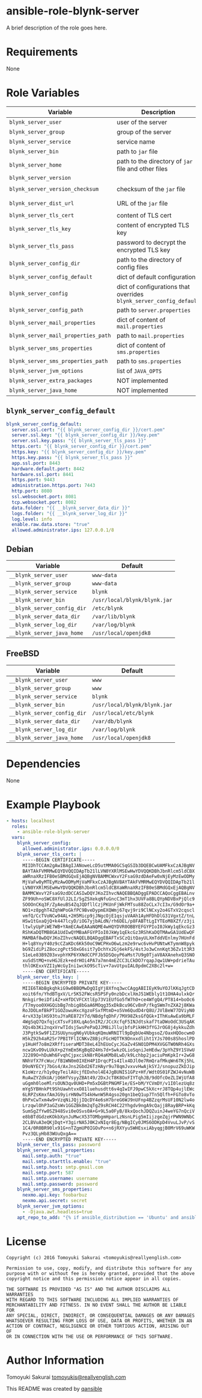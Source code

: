 # ansible-role-blynk-server

A brief description of the role goes here.

# Requirements

None

# Role Variables

| Variable | Description | Default |
|----------|-------------|---------|
| `blynk_server_user` | user of the server | `{{ __blynk_server_user }}` |
| `blynk_server_group` | group of the server | `{{ __blynk_server_group }}` |
| `blynk_server_service` | service name | `{{ __blynk_server_service }}` |
| `blynk_server_bin` | path to `jar` file | `{{ __blynk_server_bin }}` |
| `blynk_server_home` | path to the directory of `jar` file and other files | `{{ blynk_server_bin | dirname }}` |
| `blynk_server_version` | | `0.21.1` |
| `blynk_server_version_checksum` | checksum of the `jar` file | `{"0.21.1"=>{"sha1"=>"dfe1be1d71723763dad8a75727612d2ed4e1bba3", "sha256"=>"f7835fa69e0e56b264c121e96c9d6d19eb0f6e694a5ac9168afd3029f19794c0"}}` |
| `blynk_server_dist_url` | URL of the `jar` file | `https://github.com/blynkkk/blynk-server/releases/download/v{{ blynk_server_version }}/server-{{ blynk_server_version }}.jar` |
| `blynk_server_tls_cert` | content of TLS cert | `""` |
| `blynk_server_tls_key` | content of encrypted TLS key | `""` |
| `blynk_server_tls_pass` | password to decrypt the encrypted TLS key | `""` |
| `blynk_server_config_dir` | path to the directory of config files | `{{ __blynk_server_config_dir }}` |
| `blynk_server_config_default` | dict of default configurations | see below |
| `blynk_server_config` | dict of configurations that overrides `blynk_server_config_default` | `{}` |
| `blynk_server_config_path` | path to `server.properties` | `{{ blynk_server_config_dir }}/server.properties` |
| `blynk_server_mail_properties` | dict of content of `mail.properties` | `{}` |
| `blynk_server_mail_properties_path` | path to `mail.properties` | `{{ blynk_server_home }}/mail.properties` |
| `blynk_server_sms_properties` | dict of content of `sms.properties` | `{}` |
| `blynk_server_sms_properties_path` | path to `sms.properties` | `{{ blynk_server_home }}/sms.properties` |
| `blynk_server_jvm_options` | list of `JAVA_OPTS` | `[]` |
| `blynk_server_extra_packages` | NOT implemented | `[]` |
| `blynk_server_java_home` | NOT implemented | `{{ __blynk_server_java_home }}` |

## `blynk_server_config_default`

```yaml
blynk_server_config_default:
  server.ssl.cert: "{{ blynk_server_config_dir }}/cert.pem"
  server.ssl.key: "{{ blynk_server_config_dir }}/key.pem"
  server.ssl.key.pass: "{{ blynk_server_tls_pass }}"
  https.cert: "{{ blynk_server_config_dir }}/cert.pem"
  https.key: "{{ blynk_server_config_dir }}/key.pem"
  https.key.pass: "{{ blynk_server_tls_pass }}"
  app.ssl.port: 8443
  hardware.default.port: 8442
  hardware.ssl.port: 8441
  https.port: 9443
  administration.https.port: 7443
  http.port: 8080
  ssl.websocket.port: 8081
  tcp.websocket.port: 8082
  data.folder: "{{ __blynk_server_data_dir }}"
  logs.folder: "{{ __blynk_server_log_dir }}"
  log.level: info
  enable.raw.data.store: "true"
  allowed.administrator.ips: 127.0.0.1/8
```

## Debian

| Variable | Default |
|----------|---------|
| `__blynk_server_user` | `www-data` |
| `__blynk_server_group` | `www-data` |
| `__blynk_server_service` | `blynk` |
| `__blynk_server_bin` | `/usr/local/blynk/blynk.jar` |
| `__blynk_server_config_dir` | `/etc/blynk` |
| `__blynk_server_data_dir` | `/var/lib/blynk` |
| `__blynk_server_log_dir` | `/var/log/blynk` |
| `__blynk_server_java_home` | `/usr/local/openjdk8` |

## FreeBSD

| Variable | Default |
|----------|---------|
| `__blynk_server_user` | `www` |
| `__blynk_server_group` | `www` |
| `__blynk_server_service` | `blynk` |
| `__blynk_server_bin` | `/usr/local/blynk/blynk.jar` |
| `__blynk_server_config_dir` | `/usr/local/etc/blynk` |
| `__blynk_server_data_dir` | `/var/db/blynk` |
| `__blynk_server_log_dir` | `/var/log/blynk` |
| `__blynk_server_java_home` | `/usr/local/openjdk8` |

# Dependencies

None

# Example Playbook

```yaml
- hosts: localhost
  roles:
    - ansible-role-blynk-server
  vars:
    blynk_server_config:
      allowed.administrator.ips: 0.0.0.0/0
    blynk_server_tls_cert: |
      -----BEGIN CERTIFICATE-----
      MIIDhTCCAm2gAwIBAgIJANoweLcD5utMMA0GCSqGSIb3DQEBCwUAMFkxCzAJBgNV
      BAYTAkFVMRMwEQYDVQQIDApTb21lLVN0YXRlMSEwHwYDVQQKDBhJbnRlcm5ldCBX
      aWRnaXRzIFB0eSBMdGQxEjAQBgNVBAMMCWxvY2FsaG9zdDAeFw0xNjEyMzEwODMy
      MjVaFw0yMTEyMzAwODMyMjVaMFkxCzAJBgNVBAYTAkFVMRMwEQYDVQQIDApTb21l
      LVN0YXRlMSEwHwYDVQQKDBhJbnRlcm5ldCBXaWRnaXRzIFB0eSBMdGQxEjAQBgNV
      BAMMCWxvY2FsaG9zdDCCASIwDQYJKoZIhvcNAQEBBQADggEPADCCAQoCggEBALnv
      ZF99Uh+oSWC8XfUlJ2LI/5gZ5XekqNfuGncC3mT1hx3UVFa8BLQYpNDVBxPjQlc9
      SOOOnCKq3F/ZyAeuBS4ZqJQDfllCzjPKUnFjWkFMTsu88ZoCLx7cI3x/G9dOr9a+
      NO1+z8pghT4ZqhWPoGkfPC9BveDypmEXQWmj67qvj9ri9ClNCxy2o4GTxV2cqscl
      vmfQ/CcTVoNCw94AL+2H5Micp9jJNgcOjE1qsjuVAAh1AyHFDhDlG31VgxtZ/tnL
      HSw1tGxaQjQ+k447lcyD/iOG7yjbALdN/rh6DEL/p8FABTtLgIYTEoM8XZf/z3ji
      ltwlyUpPiWE7WB+YAmECAwEAAaNQME4wHQYDVR0OBBYEFGYPIoI0JkWy1qEkcGz3
      RShKaDQTMB8GA1UdIwQYMBaAFGYPIoI0JkWy1qEkcGz3RShKaDQTMAwGA1UdEwQF
      MAMBAf8wDQYJKoZIhvcNAQELBQADggEBAFTxSCzQitQayULXmTddVEnlmy7HUnFd
      H+lq8YnyY40z9cCZaKDc6Kk50oC9WCPHxO6wLzm2e9rwc6vHvPUNtwKTymnW8pyk
      bG9ZidiPiZ8oczgPct5OxG6sit7yDchYx2Gj6ekFS/4stJo3wCnnKqt36Zv1t3R3
      S1eLe83B9Z03xvphYKP6YXNdCCPFJb5DSQoyP6aMst7U9g0TjaV8AXAnehxQ3SNO
      xuSdStMQ+nvHGJEzk+edrHOi4PA7a7mn4mEZCC3LCkDO7rqapJqw1UW+pdrieTAu
      thlOKExxVZI1yWcGyIni1wckO9ScTiv+7avUtpuIAL0pdmC2XBc2l+w=
      -----END CERTIFICATE-----
    blynk_server_tls_key: |
      -----BEGIN ENCRYPTED PRIVATE KEY-----
      MIIE6TAbBgkqhkiG9w0BBQMwDgQIgYj8Xfnq3wcCAggABIIEyK9uYOJlKKqJgtCD
      xoit6fn/YhdBTgxV/Lr5K52FWcsR5PSFy0nzbDcxlXmJ51WEbly1t1OHA4ulxkQr
      Nnkgir9eiDfi4Z+xHfDCVFCXtlEp73V1EUfGo5fW7hO+ce4WfgQ4/PT814+boOc6
      /T7myoo0XHGQibBg7nbig8bGaA6MOqg35xDkBcu96CvBnP/fkgSWm7nZXA2j8KWa
      RoJDOLmfBkPT1GOZowuHxcXgzoFSxfMtmD+o5Vm6QudD4rQ8U/JVlBeW77DViyN0
      4rvX33plHS93tuJYaRE872Y7d/NBdgfqDhF/7MX98ZksGfQGk+IThKuAwEa9bMLF
      4WgSqQ7QxfqjcXTsvF10XLqAo5nIR2/JCcXcfqF5INJdtskaf7taDWoOdC3USqAK
      XQs4b3Ki2nqxVrwTIdsjSwsPePaQJJM8iJllujbfsPikHH3fYGJrOG8j4ykkuZdh
      J3PgtkSw9F1ZJSUUynugN6yVUbkqKQmuWRNITl9pDgbUe4NbgsoZ/OaxHQOocwmO
      H5kZ92h4aR25r7PBITFlICNKvZ8BjcFGcHQTTK9Dnxxdliht1YJs700s8ShoslPD
      y1HuHf7o8m2XRffiseraMDT38eL4IhEUoCycJGaZv4SNO1DPM4XVGGTW0NRh4GXs
      ncw1KvO9vLUkX+p2YmEm5KgBqO24Hs7d+SwkzOLioSqniJeHEdw/3pYhZ9Y1SVwU
      J2289O+hDuWh6FvqhCjpxcikN8rRQ4aKMb8LwD/k9Lchbp2jaciuPmKpkIr+2wG8
      NNhVfX7FcWuc/fB1WN0m0IXEH4P1DrqcPIs4Ilx4DJl0e7RmQrafMkqWn6TKj5hL
      D9oNYECYj7bGs4/AxJns2Gbd26TzHAyr9u78qmJvxvvHwAjkSYJ/snopuzZkDJip
      K1oWzrz/h1y0qyTeilAUcjfEDxhol4E4JgBUNIS1GPz+Hf/WdtOS01FZWJ4vNuWB
      RuAwZYZdkUA/jO6HfVsyyZBAt49/2DxJcT8K8OxFIYTqhJB/9dOfcOeZLIWjUfA8
      uGgmh0loeMlrsOUN3qv0UHD+Pm5xDGBtPNGMF1e/ES+bM/YCVmDY/v1I0lezUq8z
      mYg5YBHnkPt9ShUawhtvxO81luehusdtt6v4qIwIFJ9pwC5kXc+rJ8TQp4ujlEWc
      6LRPZsKmxfAmJG9yirHN0wT54kHwnW5R4gso20gn1beQ1up7Tn5Qlfh+FGTo8vTo
      0hPxCwTxm4w9+VzqNiJQjjIQcDY4e6sH7breG6WJ9nUFnp4BZzqrMsUF10N2lw4o
      LrzqwlOhP3aGZsWv1GGZBk8m2qTgZ9sRCH4C22Yhgdv9ngA9cQajj8RayBRP+kKq
      SumSgZfYw0SZ948Svi0eOSvs0A+G+9L5a0FyB/8kxQochJDQZuinJ4weYG7nQciV
      e8bBTdGdzeKOkbXynJuMwcX53TOMbgmHparLzNsnLPig5mIijzgeZqjrPWN9WNbC
      2CLBVuA3eQKjDqt+Y3girNA5J0K2xNIqr8Eg/NBgICy0JMS6ODKpD4VvuLJvP/vS
      1C4/0R0BR90lx91G+nTZgmUP0IGOvPo+n6jRXYyu5WHEsxiAbyqgjB0MrV69uWKW
      Pvz3QLyHb83WUuQxgA==
      -----END ENCRYPTED PRIVATE KEY-----
    blynk_server_tls_pass: password
    blynk_server_mail_properties:
      mail.smtp.auth: "true"
      mail.smtp.starttls.enable: "true"
      mail.smtp.host: smtp.gmail.com
      mail.smtp.port: 587
      mail.smtp.username: username
      mail.smtp.password: password
    blynk_server_sms_properties:
      nexmo.api.key: foobarbuz
      nexmo.api.secret: secret
    blynk_server_jvm_options:
      - -Djava.awt.headless=true
    apt_repo_to_add: "{% if ansible_distribution == 'Ubuntu' and ansible_distribution_version | version_compare('16.04', '<') %}[ 'ppa:webupd8team/java' ]{% else %}[]{% endif %}"
```

# License

```
Copyright (c) 2016 Tomoyuki Sakurai <tomoyukis@reallyenglish.com>

Permission to use, copy, modify, and distribute this software for any
purpose with or without fee is hereby granted, provided that the above
copyright notice and this permission notice appear in all copies.

THE SOFTWARE IS PROVIDED "AS IS" AND THE AUTHOR DISCLAIMS ALL WARRANTIES
WITH REGARD TO THIS SOFTWARE INCLUDING ALL IMPLIED WARRANTIES OF
MERCHANTABILITY AND FITNESS. IN NO EVENT SHALL THE AUTHOR BE LIABLE FOR
ANY SPECIAL, DIRECT, INDIRECT, OR CONSEQUENTIAL DAMAGES OR ANY DAMAGES
WHATSOEVER RESULTING FROM LOSS OF USE, DATA OR PROFITS, WHETHER IN AN
ACTION OF CONTRACT, NEGLIGENCE OR OTHER TORTIOUS ACTION, ARISING OUT OF
OR IN CONNECTION WITH THE USE OR PERFORMANCE OF THIS SOFTWARE.
```

# Author Information

Tomoyuki Sakurai <tomoyukis@reallyenglish.com>

This README was created by [qansible](https://github.com/trombik/qansible)
